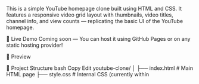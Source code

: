 This is a simple YouTube homepage clone built using HTML and CSS. It features a responsive video grid layout with thumbnails, video titles, channel info, and view counts — replicating the basic UI of the YouTube homepage.

🚀 Live Demo
Coming soon — You can host it using GitHub Pages or on any static hosting provider!

📸 Preview


📁 Project Structure
bash
Copy
Edit
youtube-clone/
│
├── index.html            # Main HTML page
├── style.css             # Internal CSS (currently within <style> tag)
├── img/
│   ├── 1.JPG             # Thumbnail images
│   ├── 2.JPG
│   ├── 3.JPG
│   └── ...
├── img/dp/
│   ├── 1.JPG             # Channel profile pictures
│   ├── 2.JPG
│   ├── 3.JPG
│   └── ...
└── README.md             # Project documentation
🎯 Features
Responsive video grid using CSS Grid.

Clean and minimal UI similar to YouTube.

Google Fonts integration (Roboto font).

Organized and reusable CSS classes.

Placeholder thumbnails and profile pictures for visual layout.

🛠️ Built With
HTML5

CSS3 (Grid layout)

Google Fonts

📌 To Do
 Make it mobile responsive.

 Add a navbar and sidebar.

 Convert internal styles into a separate style.css.

 Implement search functionality (via JavaScript).

 Add interactivity with JavaScript.

📷 Screenshots
Add screenshots of the full layout here if desired.

🧑‍💻 Author
Your Name - @yourGitHub

📄 License
This project is open-source and free to use under the MIT License.
